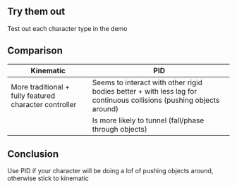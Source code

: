 ## Try them out

Test out each character type in the demo

## Comparison

| Kinematic                                              | PID                                                                                                                 |
| ------------------------------------------------------ | ------------------------------------------------------------------------------------------------------------------- |
| More traditional + fully featured character controller | Seems to interact with other rigid bodies better + with less lag for continuous collisions (pushing objects around) |
|                                                        | Is more likely to tunnel (fall/phase through objects)                                                               |

## Conclusion

Use PID if your character will be doing a lof of pushing objects around, otherwise stick to kinematic
